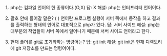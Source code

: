 1. php는 컴파일 언어의 한 종류이다.(O,X) 
답: X
해설: php는 인터프리터 언어이다.

2. 괄호 안에 들어갈 말은? 
(       ) 언어란 프로그램 실행이 서버 쪽에서 동작을 하고 결과를 출력하는 형태의 언어로 대표적으로 php가 있다. 
답: 서버 사이드
해설: php는 대부분의 작업들이 서버 쪽에서 일어나기 때문에 서버 사이드 언어라고 한다.

3. 현재 폴더를 git로 초기화하는 명령어는?
답: git init
해설: git init은 현재 디렉토리에 git 저장소를 만드는 명령어이다.